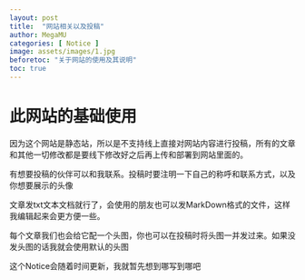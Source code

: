 ```yaml
---
layout: post
title:  "网站相关以及投稿"
author: MegaMU
categories: [ Notice ]
image: assets/images/1.jpg
beforetoc: "关于网站的使用及其说明"
toc: true
---
```

# 此网站的基础使用

因为这个网站是静态站，所以是不支持线上直接对网站内容进行投稿，所有的文章和其他一切修改都是要线下修改好之后再上传和部署到网站里面的。

有想要投稿的伙伴可以和我联系。投稿时要注明一下自己的称呼和联系方式，以及你想要展示的头像

文章发txt文本文档就行了，会使用的朋友也可以发MarkDown格式的文件，这样我编辑起来会更方便一些。

每个文章我们也会给它配一个头图，你也可以在投稿时将头图一并发过来。如果没发头图的话我就会使用默认的头图

这个Notice会随着时间更新，我就暂先想到哪写到哪吧